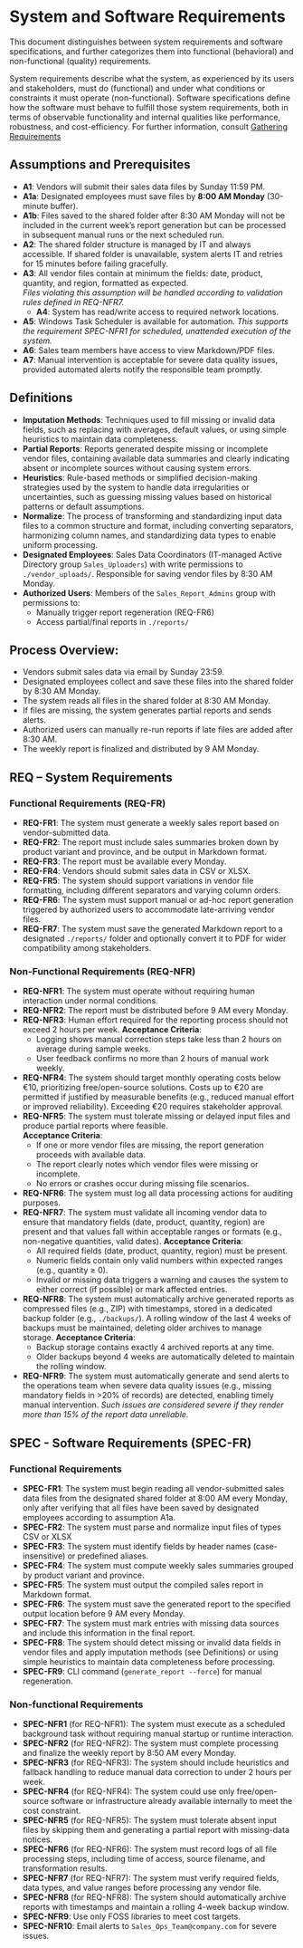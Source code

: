 # System and Software Requirements
This document distinguishes between system requirements and software specifications, and further categorizes them into functional (behavioral) and non-functional (quality) requirements.

System requirements describe what the system, as experienced by its users and stakeholders, must do (functional) and under what conditions or constraints it must operate (non-functional). Software specifications define how the software must behave to fulfill those system requirements, both in terms of observable functionality and internal qualities like performance, robustness, and cost-efficiency. For further information, consult [Gathering Requirements](../../../book/06-gathering-requirements.md#requirements-elicitation-techniques)

## Assumptions and Prerequisites
- **A1**: Vendors will submit their sales data files by Sunday 11:59 PM.
- **A1a**: Designated employees must save files by **8:00 AM Monday** (30-minute buffer).
- **A1b**: Files saved to the shared folder after 8:30 AM Monday will not be included in the current week’s report generation but can be processed in subsequent manual runs or the next scheduled run.
- **A2**: The shared folder structure is managed by IT and always accessible. If shared folder is unavailable, system alerts IT and retries for 15 minutes before failing gracefully.
- **A3**: All vendor files contain at minimum the fields: date, product, quantity, and region, formatted as expected.  
  *Files violating this assumption will be handled according to validation rules defined in REQ-NFR7.*
  - **A4**: System has read/write access to required network locations.
- **A5**: Windows Task Scheduler is available for automation. *This supports the requirement SPEC-NFR1 for scheduled, unattended execution of the system.*
- **A6**: Sales team members have access to view Markdown/PDF files.
- **A7**: Manual intervention is acceptable for severe data quality issues, provided automated alerts notify the responsible team promptly.

## Definitions

- **Imputation Methods**: Techniques used to fill missing or invalid data fields, such as replacing with averages, default values, or using simple heuristics to maintain data completeness.
- **Partial Reports**: Reports generated despite missing or incomplete vendor files, containing available data summaries and clearly indicating absent or incomplete sources without causing system errors.
- **Heuristics**: Rule-based methods or simplified decision-making strategies used by the system to handle data irregularities or uncertainties, such as guessing missing values based on historical patterns or default assumptions.
- **Normalize**: The process of transforming and standardizing input data files to a common structure and format, including converting separators, harmonizing column names, and standardizing data types to enable uniform processing.
- **Designated Employees**: Sales Data Coordinators (IT-managed Active Directory group `Sales_Uploaders`) with write permissions to `./vendor_uploads/`. Responsible for saving vendor files by 8:30 AM Monday.  
- **Authorized Users**: Members of the `Sales_Report_Admins` group with permissions to:  
  - Manually trigger report regeneration (REQ-FR6)  
  - Access partial/final reports in `./reports/`  

## Process Overview:
- Vendors submit sales data via email by Sunday 23:59.
- Designated employees collect and save these files into the shared folder by 8:30 AM Monday.
- The system reads all files in the shared folder at 8:30 AM Monday.
- If files are missing, the system generates partial reports and sends alerts.
- Authorized users can manually re-run reports if late files are added after 8:30 AM.
- The weekly report is finalized and distributed by 9 AM Monday.

## REQ – System Requirements

### Functional Requirements (REQ-FR)
- **REQ-FR1**: The system must generate a weekly sales report based on vendor-submitted data.
- **REQ-FR2**: The report must include sales summaries broken down by product variant and province, and be output in Markdown format.
- **REQ-FR3**: The report must be available every Monday.
- **REQ-FR4**: Vendors should submit sales data in CSV or XLSX.
- **REQ-FR5**: The system should support variations in vendor file formatting, including different separators and varying column orders.
- **REQ-FR6**: The system must support manual or ad-hoc report generation triggered by authorized users to accommodate late-arriving vendor files.
- **REQ-FR7**: The system must save the generated Markdown report to a designated `./reports/` folder and optionally convert it to PDF for wider compatibility among stakeholders.

### Non-Functional Requirements (REQ-NFR)
- **REQ-NFR1**: The system must operate without requiring human interaction under normal conditions.
- **REQ-NFR2**: The report must be distributed before 9 AM every Monday.
- **REQ-NFR3**: Human effort required for the reporting process should not exceed 2 hours per week.
**Acceptance Criteria**:
   - Logging shows manual correction steps take less than 2 hours on average during sample weeks.
   - User feedback confirms no more than 2 hours of manual work weekly.
- **REQ-NFR4**: The system should target monthly operating costs below €10, prioritizing free/open-source solutions. Costs up to €20 are permitted if justified by measurable benefits (e.g., reduced manual effort or improved reliability). Exceeding €20 requires stakeholder approval.
- **REQ-NFR5**: The system must tolerate missing or delayed input files and produce partial reports where feasible.  
**Acceptance Criteria**:
  - If one or more vendor files are missing, the report generation proceeds with available data.
  - The report clearly notes which vendor files were missing or incomplete.
  - No errors or crashes occur during missing file scenarios.
- **REQ-NFR6**: The system must log all data processing actions for auditing purposes.
- **REQ-NFR7**: The system must validate all incoming vendor data to ensure that mandatory fields (date, product, quantity, region) are present and that values fall within acceptable ranges or formats (e.g., non-negative quantities, valid dates).
**Acceptance Criteria**:
  - All required fields (date, product, quantity, region) must be present.
  - Numeric fields contain only valid numbers within expected ranges (e.g., quantity ≥ 0).
  - Invalid or missing data triggers a warning and causes the system to either correct (if possible) or mark affected entries.
- **REQ-NFR8**: The system must automatically archive generated reports as compressed files (e.g., ZIP) with timestamps, stored in a dedicated backup folder (e.g., `./backups/`). A rolling window of the last 4 weeks of backups must be maintained, deleting older archives to manage storage.
**Acceptance Criteria**:
  - Backup storage contains exactly 4 archived reports at any time.
  - Older backups beyond 4 weeks are automatically deleted to maintain the rolling window.
- **REQ-NFR9**: The system must automatically generate and send alerts to the operations team when severe data quality issues (e.g., missing mandatory fields in >20% of records) are detected, enabling timely manual intervention.
*Such issues are considered severe if they render more than 15% of the report data unreliable.*

## SPEC - Software Requirements (SPEC-FR)

### Functional Requirements
- **SPEC-FR1**: The system must begin reading all vendor-submitted sales data files from the designated shared folder at 8:00 AM every Monday, only after verifying that all files have been saved by designated employees according to assumption A1a.
- **SPEC-FR2**: The system must parse and normalize input files of types CSV or XLSX
- **SPEC-FR3**: The system must identify fields by header names (case-insensitive) or predefined aliases.
- **SPEC-FR4**: The system must compute weekly sales summaries grouped by product variant and province.
- **SPEC-FR5**: The system must output the compiled sales report in Markdown format.
- **SPEC-FR6**: The system must save the generated report to the specified output location before 9 AM every Monday.
- **SPEC-FR7**: The system must mark entries with missing data sources and include this information in the final report.
- **SPEC-FR8**:  The system should detect missing or invalid data fields in vendor files and apply imputation methods (see Definitions) or using simple heuristics to maintain data completeness before processing.
- **SPEC-FR9**: CLI command (`generate_report --force`) for manual regeneration. 

### Non-functional Requirements
- **SPEC-NFR1** (for REQ-NFR1): The system must execute as a scheduled background task without requiring manual startup or runtime interaction.
- **SPEC-NFR2** (for REQ-NFR2): The system must complete processing and finalize the weekly report by 8:50   AM every Monday.
- **SPEC-NFR3** (for REQ-NFR3): The system should include heuristics and fallback handling to reduce manual data correction to under 2 hours per week.
- **SPEC-NFR4** (for REQ-NFR4): The system could use only free/open-source software or infrastructure already available internally to meet the cost constraint.
- **SPEC-NFR5** (for REQ-NFR5): The system must tolerate absent input files by skipping them and generating a partial report with missing-data notices.
- **SPEC-NFR6** (for REQ-NFR6): The system must record logs of all file processing steps, including time of access, source filename, and transformation results.
- **SPEC-NFR7** (for REQ-NFR7): The system must verify required fields, data types, and value ranges before processing any vendor file.
- **SPEC-NFR8** (for REQ-NFR8): The system should automatically archive reports with timestamps and maintain a rolling 4-week backup window.
- **SPEC-NFR9**: Use only FOSS libraries to meet cost targets.
- **SPEC-NFR10**: Email alerts to `Sales_Ops_Team@company.com` for severe issues.
